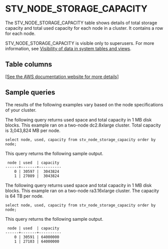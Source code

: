 # STV\_NODE\_STORAGE\_CAPACITY<a name="r_STV_NODE_STORAGE_CAPACITY"></a>

The STV\_NODE\_STORAGE\_CAPACITY table shows details of total storage capacity and total used capacity for each node in a cluster\. It contains a row for each node\. 

STV\_NODE\_STORAGE\_CAPACITY is visible only to superusers\. For more information, see [Visibility of data in system tables and views](c_visibility-of-data.md)\.

## Table columns<a name="r_STV_NODE_STORAGE_CAPACITY-table-columns"></a>

[\[See the AWS documentation website for more details\]](http://docs.aws.amazon.com/redshift/latest/dg/r_STV_NODE_STORAGE_CAPACITY.html)

## Sample queries<a name="r_STV_NODE_STORAGE_CAPACITY-sample-query"></a>

The results of the following examples vary based on the node specifications of your cluster\. 

The following query returns used space and total capacity in 1 MB disk blocks\. This example ran on a two\-node dc2\.8xlarge cluster\. Total capacity is 3,043,824 MB per node\. 

```
select node, used, capacity from stv_node_storage_capacity order by node;
```

This query returns the following sample output\. 

```
 node | used  | capacity
------+-------+----------
    0 | 30597 |  3043824
    1 | 27089 |  3043824
```

The following query returns used space and total capacity in 1 MB disk blocks\. This example ran on a two\-node ra3\.16xlarge cluster\. The capacity is 64 TB per node\. 

```
select node, used, capacity from stv_node_storage_capacity order by node;
```

This query returns the following sample output\. 

```
 node | used  | capacity
------+-------+----------
    0 | 30591 | 64000000
    1 | 27103 | 64000000
```